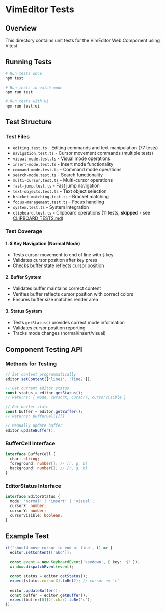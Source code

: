 # VimEditor Tests

## Overview
This directory contains unit tests for the VimEditor Web Component using Vitest.

## Running Tests

```bash
# Run tests once
npm test

# Run tests in watch mode
npm run test

# Run tests with UI
npm run test:ui
```

## Test Structure

### Test Files
- `editing.test.ts` - Editing commands and text manipulation (77 tests)
- `navigation.test.ts` - Cursor movement commands (multiple tests)
- `visual-mode.test.ts` - Visual mode operations
- `insert-mode.test.ts` - Insert mode functionality
- `command-mode.test.ts` - Command mode operations
- `search-mode.test.ts` - Search functionality
- `multi-cursor.test.ts` - Multi-cursor operations
- `fast-jump.test.ts` - Fast jump navigation
- `text-objects.test.ts` - Text object selection
- `bracket-matching.test.ts` - Bracket matching
- `focus-management.test.ts` - Focus handling
- `system.test.ts` - System integration
- `clipboard.test.ts` - Clipboard operations (11 tests, **skipped** - see [CLIPBOARD_TESTS.md](./CLIPBOARD_TESTS.md))

### Test Coverage

#### 1. $ Key Navigation (Normal Mode)
- Tests cursor movement to end of line with `$` key
- Validates cursor position after key press
- Checks buffer state reflects cursor position

#### 2. Buffer System
- Validates buffer maintains correct content
- Verifies buffer reflects cursor position with correct colors
- Ensures buffer size matches render area

#### 3. Status System
- Tests `getStatus()` provides correct mode information
- Validates cursor position reporting
- Tracks mode changes (normal/insert/visual)

## Component Testing API

### Methods for Testing

```typescript
// Set content programmatically
editor.setContent(['line1', 'line2']);

// Get current editor status
const status = editor.getStatus();
// Returns: { mode, cursorX, cursorY, cursorVisible }

// Get buffer state
const buffer = editor.getBuffer();
// Returns: BufferCell[][]

// Manually update buffer
editor.updateBuffer();
```

### BufferCell Interface
```typescript
interface BufferCell {
  char: string;
  foreground: number[]; // [r, g, b]
  background: number[]; // [r, g, b]
}
```

### EditorStatus Interface
```typescript
interface EditorStatus {
  mode: 'normal' | 'insert' | 'visual';
  cursorX: number;
  cursorY: number;
  cursorVisible: boolean;
}
```

## Example Test

```typescript
it('should move cursor to end of line', () => {
  editor.setContent(['abc']);
  
  const event = new KeyboardEvent('keydown', { key: '$' });
  window.dispatchEvent(event);
  
  const status = editor.getStatus();
  expect(status.cursorX).toBe(2); // cursor on 'c'
  
  editor.updateBuffer();
  const buffer = editor.getBuffer();
  expect(buffer[0][2].char).toBe('c');
});
```

